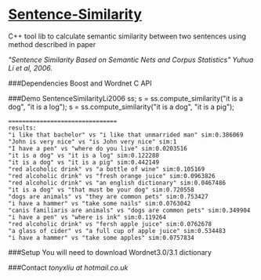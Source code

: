 [Sentence-Similarity](http://xxinl.github.io/sentence-similarity)
===================
C++ tool lib to calculate semantic similarity between two sentences using method described in paper 

*"Sentence Similarity Based on Semantic Nets and Corpus Statistics" Yuhua Li et al, 2006.*


###Dependencies
Boost and Wordnet C API


###Demo
    SentenceSimilarityLi2006 ss;
    s = ss.compute_similarity("it is a dog", "it is a log");
    s = ss.compute_similarity("it is a dog", "it is a pig");
    
    ===============================
    results:
    "i like that bachelor" vs "i like that unmarrided man" sim:0.386069
    "John is very nice" vs "is John very nice" sim:1
    "I have a pen" vs "where do you live" sim:0.0203516
    "it is a dog" vs "it is a log" sim:0.122288
    "it is a dog" vs "it is a pig" sim:0.442149
    "red alcoholic drink" vs "a bottle of wine" sim:0.105169
    "red alcoholic drink" vs "fresh orange juice" sim:0.0963826
    "red alcoholic drink" vs "an english dictionary" sim:0.0467486
    "it is a dog" vs "that must be your dog" sim:0.720558
    "dogs are animals" vs "they are common pets" sim:0.753427
    "i have a hammer" vs "take some nails" sim:0.0763042
    "canis familiaris are animals" vs "dogs are common pets" sim:0.349904
    "i have a pen" vs "where is ink" sim:0.119264
    "red alcoholic drink" vs "fersh apple juice" sim:0.0762678
    "a glass of cider" vs "a full cup of apple juice" sim:0.534483
    "i have a hammer" vs "take some apples" sim:0.0757834
	
	
###Setup
You will need to download Wordnet3.0/3.1 dictionary
    
    
###Contact
*tonyxliu at hotmail.co.uk*

